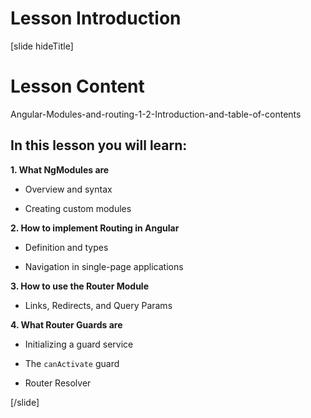 # Lesson Introduction

[slide hideTitle]

# Lesson Content

Angular-Modules-and-routing-1-2-Introduction-and-table-of-contents

## In this lesson you will learn:

**1. What NgModules are**

- Overview and syntax

- Creating custom modules

**2. How to implement Routing in Angular**

- Definition and types

- Navigation in single-page applications

**3. How to use the Router Module**

- Links, Redirects, and Query Params

**4. What Router Guards are**

- Initializing a guard service

- The `canActivate` guard

- Router Resolver

[/slide]
